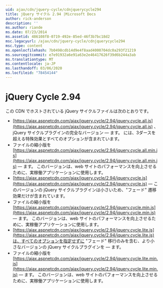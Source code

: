```yaml
---
uid: ajax/cdn/jquery-cycle/cdnjquerycycle294
title: jQuery サイクル 2.94 |Microsoft Docs
author: rick-anderson
description: ''
ms.author: riande
ms.date: 07/23/2014
ms.assetid: 486108f8-0719-492e-85ed-46f3b7bc18d2
msc.legacyurl: /ajax/cdn/jquery-cycle/cdnjquerycycle294
msc.type: content
ms.openlocfilehash: 7b0498cdb14d9e4f8aad4000704dc0a293f21219
ms.sourcegitcommit: e7e91932a6e91a63e2e46417626f39d6b244a3ab
ms.translationtype: MT
ms.contentlocale: ja-JP
ms.lasthandoff: 03/06/2020
ms.locfileid: "78454144"
---
```

# <a name="jquery-cycle-294"></a>jQuery Cycle 2.94

この CDN でホストされている jQuery サイクルファイルは次のとおりです。

- [https://ajax.aspnetcdn.com/ajax/jquery.cycle/2.94/jquery.cycle.all.js](https://ajax.aspnetcdn.com/ajax/jquery.cycle/2.94/jquery.cycle.all.js) 、jQuery サイクルプラグインの完全なバージョン &mdash; ます。 には、3ダースを超える特殊効果とすべてのオプションが含まれています。
- ファイルの縮小版を[https://ajax.aspnetcdn.com/ajax/jquery.cycle/2.94/jquery.cycle.all.min.js](https://ajax.aspnetcdn.com/ajax/jquery.cycle/2.94/jquery.cycle.all.min.js) &mdash; ます。 このバージョンは、web サイトのパフォーマンスを向上させるために、実稼働アプリケーションに使用します。
- [https://ajax.aspnetcdn.com/ajax/jquery.cycle/2.94/jquery.cycle.js](https://ajax.aspnetcdn.com/ajax/jquery.cycle/2.94/jquery.cycle.js) &mdash; このバージョンの jQuery サイクルプラグインは小さいため、"フェード" 遷移効果だけが含まれています。
- ファイルの縮小版を[https://ajax.aspnetcdn.com/ajax/jquery.cycle/2.94/jquery.cycle.min.js](https://ajax.aspnetcdn.com/ajax/jquery.cycle/2.94/jquery.cycle.min.js) &mdash; ます。 このバージョンは、web サイトのパフォーマンスを向上させるために、実稼働アプリケーションに使用します。
- [https://ajax.aspnetcdn.com/ajax/jquery.cycle/2.94/jquery.cycle.lite.js](https://ajax.aspnetcdn.com/ajax/jquery.cycle/2.94/jquery.cycle.lite.js)は、すべてのオプションを指定せずに "フェード" 移行のみを含む、より小さなバージョンの jQuery サイクルプラグインを &mdash; ます。
- ファイルの縮小版を[https://ajax.aspnetcdn.com/ajax/jquery.cycle/2.94/jquery.cycle.lite.min.js](https://ajax.aspnetcdn.com/ajax/jquery.cycle/2.94/jquery.cycle.lite.min.js) &mdash; ます。 このバージョンは、web サイトのパフォーマンスを向上させるために、実稼働アプリケーションに使用します。
